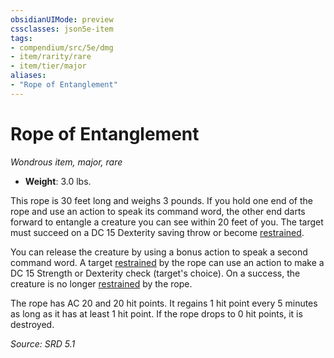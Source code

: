 ```yaml
---
obsidianUIMode: preview
cssclasses: json5e-item
tags:
- compendium/src/5e/dmg
- item/rarity/rare
- item/tier/major
aliases: 
- "Rope of Entanglement"
---
```

# Rope of Entanglement
*Wondrous item, major, rare*  

- **Weight**: 3.0 lbs.

This rope is 30 feet long and weighs 3 pounds. If you hold one end of the rope and use an action to speak its command word, the other end darts forward to entangle a creature you can see within 20 feet of you. The target must succeed on a DC 15 Dexterity saving throw or become [restrained](rules/conditions.md#Restrained).

You can release the creature by using a bonus action to speak a second command word. A target [restrained](rules/conditions.md#Restrained) by the rope can use an action to make a DC 15 Strength or Dexterity check (target's choice). On a success, the creature is no longer [restrained](rules/conditions.md#Restrained) by the rope.

The rope has AC 20 and 20 hit points. It regains 1 hit point every 5 minutes as long as it has at least 1 hit point. If the rope drops to 0 hit points, it is destroyed.

*Source: SRD 5.1*